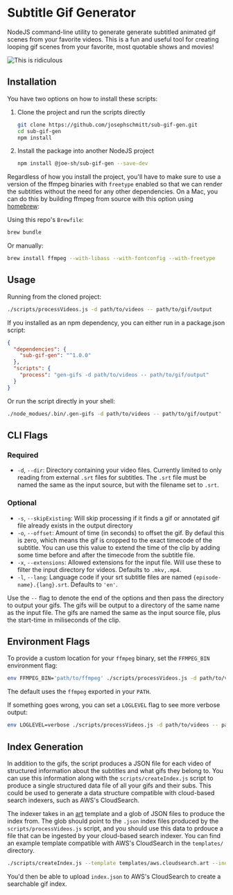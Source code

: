 # Subtitle Gif Generator

NodeJS command-line utility to generate generate subtitled animated gif scenes from your favorite
videos. This is a fun and useful tool for creating looping gif scenes from your favorite, most
quotable shows and movies!

![This is ridiculous](http://cdn.joe.sh/projects/sub-gif-gen/stanley.gif)

## Installation

You have two options on how to install these scripts:

1. Clone the project and run the scripts directly

   ```sh
   git clone https://github.com/josephschmitt/sub-gif-gen.git
   cd sub-gif-gen
   npm install
   ```
2. Install the package into another NodeJS project
   ```sh
   npm install @joe-sh/sub-gif-gen --save-dev
   ```

Regardless of how you install the project, you'll have to make sure to use a version of the ffmpeg
binaries with `freetype` enabled so that we can render the subtitles without the need for any
other dependencies. On a Mac, you can do this by building ffmpeg from source with this option using
[homebrew](https://brew.sh):

Using this repo's `Brewfile`:
```sh
brew bundle
```

Or manually:
```sh
brew install ffmpeg --with-libass --with-fontconfig --with-freetype
```

## Usage

Running from the cloned project:
```sh
./scripts/processVideos.js -d path/to/videos -- path/to/gif/output
```

If you installed as an npm dependency, you can either run in a package.json script:
```json
{
  "dependencies": {
    "sub-gif-gen": "^1.0.0"
  },
  "scripts": {
    "process": "gen-gifs -d path/to/videos -- path/to/gif/output"
  }
}
```
Or run the script directly in your shell:
```sh
./node_modues/.bin/.gen-gifs -d path/to/videos -- path/to/gif/output"
```

## CLI Flags

### Required
- `-d`, `--dir`: Directory containing your video files. Currently limited to only reading from
  external `.srt` files for subtitles. The `.srt` file must be named the same as the input source,
  but with the filename set to `.srt`.

### Optional
- `-s`, `--skipExisting`: Will skip processing if it finds a gif or annotated gif file already
  exists in the output directory
- `-o`, `--offset`: Amount of time (in seconds) to offset the gif. By defaul this is zero, which
  means the gif is cropped to the exact timecode of the subtitle. You can use this value to extend
  the time of the clip by adding some time before and after the timecode from the subtitle file.
- `-x`, `--extensions`: Allowed extensions for the input file. Will use these to filter the input
  directory for videos. Defaults to `.mkv,.mp4`.
- `-l`, `--lang`: Language code if your srt subtitle files are named `{episode-name}.{lang}.srt`.
  Defaults to `'en'`.

Use the `--` flag to denote the end of the options and then pass the directory to output your gifs.
The gifs will be output to a directory of the same name as the input file. The gifs are named the
same as the input source file, plus the start-time in miliseconds of the clip.

## Environment Flags

To provide a custom location for your `ffmpeg` binary, set the `FFMPEG_BIN` environment flag:
```sh
env FFMPEG_BIN='path/to/ffmpeg' ./scripts/processVideos.js -d path/to/videos -- path/to/gif/output
```
The default uses the `ffmpeg` exported in your `PATH`.

If something goes wrong, you can set a `LOGLEVEL` flag to see more verbose output:
```sh
env LOGLEVEL=verbose ./scripts/processVideos.js -d path/to/videos -- path/to/gif/output
```

## Index Generation

In addition to the gifs, the script produces a JSON file for each video of structured information
about the subtitles and what gifs they belong to. You can use this information along with the
`scripts/createIndex.js` script to produce a single structured data file of all your gifs and their
subs. This could be used to generate a data structure compatible with cloud-based search indexers,
such as AWS's CloudSearch.

The indexer takes in an [art](https://github.com/aui/art-template) template  and a glob of JSON
files to produce the index from. The glob should point to the `.json` index files produced by the
`scripts/processVideos.js` script, and you should use this data to prdouce a file that can be
ingested by your cloud-based search indexer. You can find an example template compatible with AWS's
CloudSearch in the `templates/` directory.

```sh
./scripts/createIndex.js --template templates/aws.cloudsearch.art --indexes **.json -- index.json
```

You'd then be able to upload `index.json` to AWS's CloudSearch to create a searchable gif index.
